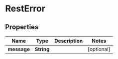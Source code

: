 

# RestError


## Properties

| Name | Type | Description | Notes |
|------------ | ------------- | ------------- | -------------|
|**message** | **String** |  |  [optional] |



